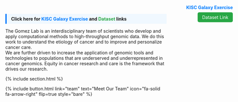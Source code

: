 ---
---

<!-- 🔔 Callout message below pointing user to top-right links -->
<div style="text-align: left; padding: 0.5em 1em; background-color: #f0f8ff; border-left: 4px solid #007bff; margin-bottom: 1em; font-weight: bold;">
  Click here for <span style="color: #007bff;">KISC Galaxy Exercise</span> and <span style="color: #28a745;">Dataset</span> links
</div>

<!-- ✅ Top-Right Embedded Galaxy Exercise and Dataset Button -->
<div style="position: absolute; top: 1.5em; right: 1.5em; text-align: right; z-index: 10;">
  <a href="https://docs.google.com/forms/d/1o26asto6m69AuQTWfxkiZVWHyDIewv-BwBfCanJ17yA/edit" target="_blank"
     style="display: inline-block; margin-bottom: 0.5em; font-weight: bold; color: #007bff; text-decoration: none;">
    KISC Galaxy Exercise
  </a><br>
  <a href="https://wustl.box.com/s/u9cry9q5kaiv25ws3p8bfybqa7ny57ek" target="_blank"
     style="display:inline-block; padding: 0.5em 1em; background-color: #28a745; color: white; text-decoration: none; border-radius: 5px;">
    Dataset Link
  </a>
</div>

<!-- 🔬 Main Content -->
The Gomez Lab is an interdisciplinary team of scientists who develop and apply computational methods to high-throughput genomic data. We do this work to understand the etiology of cancer and to improve and personalize cancer care.  
We are further driven to increase the application of genomic tools and technologies to populations that are underserved and underrepresented in cancer genomics. Equity in cancer research and care is the framework that drives our research. 

{% include section.html %}

{%
  include button.html
  link="team"
  text="Meet Our Team"
  icon="fa-solid fa-arrow-right"
  flip=true
  style="bare"
%}
